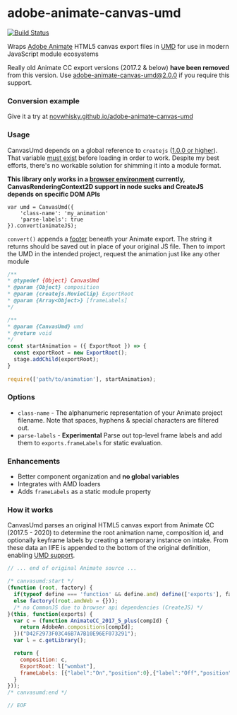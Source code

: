 # adobe-animate-canvas-umd

[![Build Status](https://travis-ci.org/novwhisky/adobe-animate-canvas-umd.svg?branch=master)](https://travis-ci.org/novwhisky/adobe-animate-canvas-umd)

Wraps [Adobe Animate](https://www.adobe.com/products/animate.html) HTML5 canvas export files in [UMD](https://github.com/umdjs/umd) 
for use in modern JavaScript module ecosystems

Really old Animate CC export versions (2017.2 & below) **have been removed** from this version. Use adobe-animate-canvas-umd@2.0.0 if you
require this support.

### Conversion example

Give it a try at [novwhisky.github.io/adobe-animate-canvas-umd](//novwhisky.github.io/adobe-animate-canvas-umd/)

### Usage

CanvasUmd depends on a global reference to `createjs` ([1.0.0 or higher](https://www.npmjs.com/package/createjs/v/1.0.0)). That variable [must exist](http://code.createjs.com) 
before loading in order to work. Despite my best efforts, there's no workable solution for shimming it into a module format.

**This library only works in a [browser environment](src/demo.js#L52) currently, CanvasRenderingContext2D support in 
node sucks and CreateJS depends on specific DOM APIs**
```
var umd = CanvasUmd({ 
    'class-name': 'my_animation'
    'parse-labels': true
}).convert(animateJS);
```

`convert()` appends a [footer](#how-it-works) beneath your Animate export. The string it returns should be saved out in
place of your original JS file. Then to import the UMD in the intended project, request the animation just like any other
module

```javascript
/**
* @typedef {Object} CanvasUmd
* @param {Object} composition
* @param {createjs.MovieClip} ExportRoot
* @param {Array<Object>} [frameLabels]
*/

/**
* @param {CanvasUmd} umd
* @return void
*/
const startAnimation = ({ ExportRoot }) => {
  const exportRoot = new ExportRoot();
  stage.addChild(exportRoot);
}
  
require(['path/to/animation'], startAnimation);
```

### Options

* `class-name` - The alphanumeric representation of your Animate project filename. Note that spaces, hyphens & special 
characters are filtered out.
* `parse-labels` - **Experimental** Parse out top-level frame labels and add them to `exports.frameLabels` for static evaluation.

### Enhancements

* Better component organization and **no global variables**
* Integrates with AMD loaders
* Adds `frameLabels` as a static module property

### <a name="how-it-works">How it works</a>

CanvasUmd parses an original HTML5 canvas export from Animate CC (2017.5 - 2020) to determine the root animation name, composition id, 
and optionally keyframe labels by creating a temporary instance on intake. From these data an IIFE is appended to the
bottom of the original definition, enabling [UMD support](examples/umd.js).

```javascript
// ... end of original Animate source ...

/* canvasumd:start */
(function (root, factory) {
  if(typeof define === 'function' && define.amd) define(['exports'], factory); /* AMD */
  else factory((root.amdWeb = {}));
  /* no CommonJS due to browser api dependencies (CreateJS) */
}(this, function(exports) {
  var c = (function AnimateCC_2017_5_plus(compId) {
    return AdobeAn.compositions[compId];
  })("D42F2973F03C46B7A7B10E96EF073291");
  var l = c.getLibrary();

  return {
    composition: c,
    ExportRoot: l["wombat"],
    frameLabels: [{"label":"On","position":0},{"label":"Off","position":29}]
  }
}));
/* canvasumd:end */

// EOF
```
